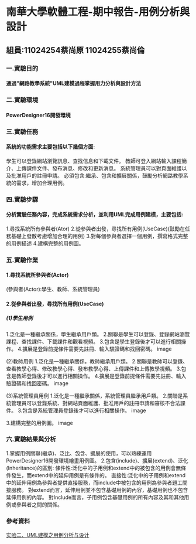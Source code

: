 # 南華大學軟體工程-期中報告-用例分析與設計
## 組員:11024254蔡尚原 11024255蔡尚倫
### 一.實驗目的
#### 通過"網路教學系統"UML建模過程掌握用力分析與設計方法
### 二.實驗環境
#### PowerDesigner16開發環境
### 三.實驗任務
#### 系統的功能需求主要包括以下幾個方面:
學生可以登錄網站瀏覽訊息、查找信息和下載文件。
教師可登入網站輸入課程簡介、上傳課件文件、發布消息、修改和更新消息。
系統管理員可以對頁面維護以及批准用戶的註冊申請。
必須包含:繼承、包含和擴展關係，鼓勵分析網路教學系統的需求，增加合理用例。
### 四.實驗步驟
#### 分析實驗任務內容，完成系統需求分析，並利用UML完成用例建模，主要包括:
1.尋找系統所有參與者(Ator)
2.從參與者出發，尋找所有用例(UseCase)(鼓勵在任務基礎上發散考慮增加合理的用例)
3.對每個參與者選擇一個用例，撰寫格式完整的用例描述
4.建構完整的用例圖。
### 五.實驗作業
#### 1.尋找系統所參與者(Actor)
(參與者(Actor):學生、教師、系統管理員)
#### 2.從參與者出發，尋找所有用例(UseCase)
##### (1)學生用例
1.泛化是一種繼承關係，學生繼承用戶類。
2.關聯是學生可以登錄、登錄網站瀏覽課程、查找課件、下載課件和觀看視頻。
3.包含是學生登錄後才可以進行相關操作。
4.擴展是登錄前提條件需要先註冊、輸入驗證碼和找回密碼。
image

(2)教師用例
1.泛化是一種繼承關係，教師繼承用戶類。
2.關聯是教師可以登錄、查看教學心得、修改教學心得、發布教學心得、上傳課件和上傳教學視頻。
3.包含是教師登錄後才可以進行相關操作。
4.擴展是登錄前提條件需要先註冊、輸入驗證碼和找回密碼。
image

(3)系統管理員用例
1.泛化是一種繼承關係，系統管理員繼承用戶類。
2.關聯是系統管理員可以登錄系統、對網站頁面維護、批准用戶的註冊申請和審核不合法課件。
3.包含是系統管理員登錄後才可以進行相關操作。
image

3.建構完整的用例圖。
image

### 六.實驗結果與分析
1.掌握用例關聯(繼承)、泛比、包含、擴展的使用，可以熟練運用PowerDesigner16開發環境繪畫用例圖。
2.包含(include)、擴展(extend)、泛化(Inheritance)的區別:
條件性:泛化中的子用例和extend中的被包含的用例會無條件發生，而extend中的延伸用例是有條件的。
直接性:泛化中的子用例和extend中的延伸用例為參與者提供直接服務，而include中被包含的用例為參與者題工間接服務。
對extend而言，延伸用例並不包含基礎用例的內容，基礎用例也不包含延伸用例的內容。
對Include而言，子用例包含基礎用例的所有內容及其和其他用例或參與者之間的關係。
### 參考資料
[实验二、UML建模之用例分析与设计](https://liush.blog.csdn.net/article/details/123818285?spm=1001.2101.3001.6650.10&utm_medium=distribute.pc_relevant.none-task-blog-2%7Edefault%7EBlogCommendFromBaidu%7ERate-10-123818285-blog-124869427.235%5Ev43%5Econtrol&depth_1-utm_source=distribute.pc_relevant.none-task-blog-2%7Edefault%7EBlogCommendFromBaidu%7ERate-10-123818285-blog-124869427.235%5Ev43%5Econtrol&utm_relevant_index=19)
